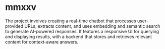 # mmxxv
The project involves creating a real-time chatbot that processes user-provided URLs, extracts content, and uses embedding and semantic search to generate AI-powered responses. It features a responsive UI for querying and displaying results, with a backend that stores and retrieves relevant content for context-aware answers.
